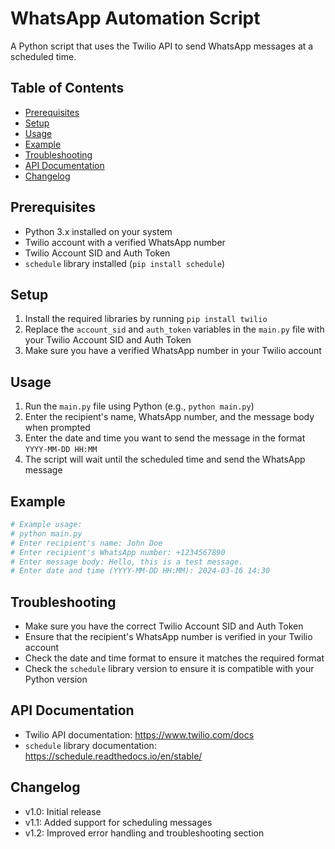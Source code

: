 # WhatsApp Automation Script

A Python script that uses the Twilio API to send WhatsApp messages at a scheduled time.

## Table of Contents

*   [Prerequisites](#prerequisites)
*   [Setup](#setup)
*   [Usage](#usage)
*   [Example](#example)
*   [Troubleshooting](#troubleshooting)
*   [API Documentation](#api-documentation)
*   [Changelog](#changelog)

## Prerequisites

*   Python 3.x installed on your system
*   Twilio account with a verified WhatsApp number
*   Twilio Account SID and Auth Token
*   `schedule` library installed (`pip install schedule`)

## Setup

1.  Install the required libraries by running `pip install twilio`
2.  Replace the `account_sid` and `auth_token` variables in the `main.py` file with your Twilio Account SID and Auth Token
3.  Make sure you have a verified WhatsApp number in your Twilio account

## Usage

1.  Run the `main.py` file using Python (e.g., `python main.py`)
2.  Enter the recipient's name, WhatsApp number, and the message body when prompted
3.  Enter the date and time you want to send the message in the format `YYYY-MM-DD HH:MM`
4.  The script will wait until the scheduled time and send the WhatsApp message

## Example

```python
# Example usage:
# python main.py
# Enter recipient's name: John Doe
# Enter recipient's WhatsApp number: +1234567890
# Enter message body: Hello, this is a test message.
# Enter date and time (YYYY-MM-DD HH:MM): 2024-03-16 14:30
```

## Troubleshooting

*   Make sure you have the correct Twilio Account SID and Auth Token
*   Ensure that the recipient's WhatsApp number is verified in your Twilio account
*   Check the date and time format to ensure it matches the required format
*   Check the `schedule` library version to ensure it is compatible with your Python version

## API Documentation

*   Twilio API documentation: https://www.twilio.com/docs
*   `schedule` library documentation: https://schedule.readthedocs.io/en/stable/

## Changelog

*   v1.0: Initial release
*   v1.1: Added support for scheduling messages
*   v1.2: Improved error handling and troubleshooting section
